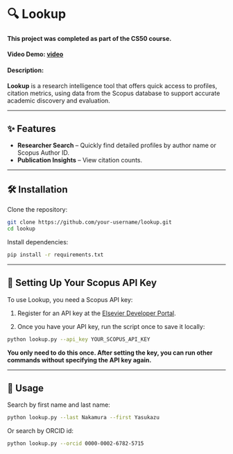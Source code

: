 # 🔍 Lookup

#### This project was completed as part of the CS50 course.

#### Video Demo:  [video](https://www.youtube.com/watch?v=5m-e14IusHI)

#### Description:
**Lookup** is a research intelligence tool that offers quick access to profiles, citation metrics, using data from the Scopus database to support accurate academic discovery and evaluation.

---

## ✨ Features

- **Researcher Search** – Quickly find detailed profiles by author name or Scopus Author ID.  
- **Publication Insights** – View citation counts.
  
---

## 🛠 Installation

Clone the repository:

```bash
git clone https://github.com/your-username/lookup.git
cd lookup
```
Install dependencies:

```bash
pip install -r requirements.txt
```
---

## 🔑 Setting Up Your Scopus API Key

To use Lookup, you need a Scopus API key:

1. Register for an API key at the [Elsevier Developer Portal](https://dev.elsevier.com/).

2. Once you have your API key, run the script once to save it locally:


```bash
python lookup.py --api_key YOUR_SCOPUS_API_KEY
```

**You only need to do this once. After setting the key, you can run other commands without specifying the API key again.**

---

## 🚀 Usage

Search by first name and last name:

```bash
python lookup.py --last Nakamura --first Yasukazu
```

Or search by ORCID id:

```bash
python lookup.py --orcid 0000-0002-6782-5715
```
